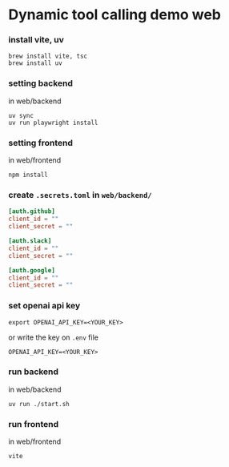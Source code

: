 # Dynamic tool calling demo web



### install vite, uv 
```shell
brew install vite, tsc
brew install uv
```

### setting backend
    
in web/backend
```shell
uv sync
uv run playwright install
```

### setting frontend

in web/frontend
```shell
npm install
```

### create `.secrets.toml` in `web/backend/`

```toml
[auth.github]
client_id = ""
client_secret = ""

[auth.slack]
client_id = ""
client_secret = ""

[auth.google]
client_id = ""
client_secret = ""
```


### set openai api key
```shell
export OPENAI_API_KEY=<YOUR_KEY>
```

or write the key on `.env` file
```text
OPENAI_API_KEY=<YOUR_KEY>
```

### run backend

in web/backend
```shell
uv run ./start.sh
```

### run frontend

in web/frontend
```shell
vite
```
